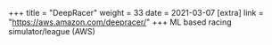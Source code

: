 +++
title = "DeepRacer"
weight = 33
date = 2021-03-07
[extra]
link = "https://aws.amazon.com/deepracer/"
+++
ML based racing simulator/league (AWS)

